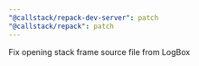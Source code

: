 ```yaml
---
"@callstack/repack-dev-server": patch
"@callstack/repack": patch
---
```


Fix opening stack frame source file from LogBox
